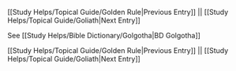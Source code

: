[[Study Helps/Topical Guide/Golden Rule|Previous Entry]]  ||  [[Study Helps/Topical Guide/Goliath|Next Entry]]

 See [[Study Helps/Bible Dictionary/Golgotha|BD Golgotha]]

[[Study Helps/Topical Guide/Golden Rule|Previous Entry]]  ||  [[Study Helps/Topical Guide/Goliath|Next Entry]]